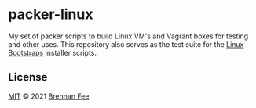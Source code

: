 # packer-linux

My set of packer scripts to build Linux VM's and Vagrant boxes for testing and other uses. This
repository also serves as the test suite for the
[Linux Bootstraps](https://github.com/brennanfee/linux-bootstraps) installer scripts.

## License

[MIT](license.md) © 2021 [Brennan Fee](https://github.com/brennanfee)
